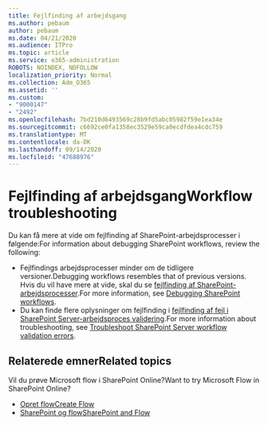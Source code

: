 ```yaml
---
title: Fejlfinding af arbejdsgang
ms.author: pebaum
author: pebaum
ms.date: 04/21/2020
ms.audience: ITPro
ms.topic: article
ms.service: o365-administration
ROBOTS: NOINDEX, NOFOLLOW
localization_priority: Normal
ms.collection: Adm_O365
ms.assetid: ''
ms.custom:
- "9000147"
- "2492"
ms.openlocfilehash: 7bd210d6493569c28b9fd5abc05982f59e1ea34e
ms.sourcegitcommit: c6692ce0fa1358ec3529e59ca0ecdfdea4cdc759
ms.translationtype: MT
ms.contentlocale: da-DK
ms.lasthandoff: 09/14/2020
ms.locfileid: "47688976"
---
```

# <a name="workflow-troubleshooting"></a><span data-ttu-id="e98e6-102">Fejlfinding af arbejdsgang</span><span class="sxs-lookup"><span data-stu-id="e98e6-102">Workflow troubleshooting</span></span>

<span data-ttu-id="e98e6-103">Du kan få mere at vide om fejlfinding af SharePoint-arbejdsprocesser i følgende:</span><span class="sxs-lookup"><span data-stu-id="e98e6-103">For information about debugging SharePoint workflows, review the following:</span></span>
- <span data-ttu-id="e98e6-104">Fejlfindings arbejdsprocesser minder om de tidligere versioner.</span><span class="sxs-lookup"><span data-stu-id="e98e6-104">Debugging workflows resembles that of previous versions.</span></span>  <span data-ttu-id="e98e6-105">Hvis du vil have mere at vide, skal du se [fejlfinding af SharePoint-arbejdsprocesser](https://docs.microsoft.com/sharepoint/dev/general-development/debugging-sharepoint-server-workflows).</span><span class="sxs-lookup"><span data-stu-id="e98e6-105">For more information, see [Debugging SharePoint workflows](https://docs.microsoft.com/sharepoint/dev/general-development/debugging-sharepoint-server-workflows).</span></span>
- <span data-ttu-id="e98e6-106">Du kan finde flere oplysninger om fejlfinding i [fejlfinding af fejl i SharePoint Server-arbejdsproces validering](https://docs.microsoft.com/sharepoint/dev/general-development/troubleshooting-sharepoint-server-workflow-validation-errors-in-visio).</span><span class="sxs-lookup"><span data-stu-id="e98e6-106">For more information about troubleshooting, see [Troubleshoot SharePoint Server workflow validation errors](https://docs.microsoft.com/sharepoint/dev/general-development/troubleshooting-sharepoint-server-workflow-validation-errors-in-visio).</span></span>
 

## <a name="related-topics"></a><span data-ttu-id="e98e6-107">Relaterede emner</span><span class="sxs-lookup"><span data-stu-id="e98e6-107">Related topics</span></span>
<span data-ttu-id="e98e6-108">Vil du prøve Microsoft flow i SharePoint Online?</span><span class="sxs-lookup"><span data-stu-id="e98e6-108">Want to try Microsoft Flow in SharePoint Online?</span></span>
- [<span data-ttu-id="e98e6-109">Opret flow</span><span class="sxs-lookup"><span data-stu-id="e98e6-109">Create Flow</span></span>](https://support.office.com/article/Create-a-flow-for-a-list-or-library-in-SharePoint-Online-or-OneDrive-for-Business-a9c3e03b-0654-46af-a254-20252e580d01) 
- [<span data-ttu-id="e98e6-110">SharePoint og flow</span><span class="sxs-lookup"><span data-stu-id="e98e6-110">SharePoint and Flow</span></span>](https://flow.microsoft.com/blog/sharepoint-and-flow/) 



